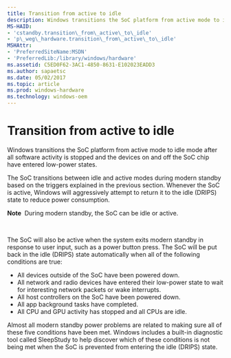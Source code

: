 ```yaml
---
title: Transition from active to idle
description: Windows transitions the SoC platform from active mode to idle mode after all software activity is stopped and the devices on and off the SoC chip have entered low-power states.
MS-HAID:
- 'cstandby.transition\_from\_active\_to\_idle'
- 'p\_weg\_hardware.transition\_from\_active\_to\_idle'
MSHAttr:
- 'PreferredSiteName:MSDN'
- 'PreferredLib:/library/windows/hardware'
ms.assetid: C5ED0F62-3AC1-4850-8631-E102023EADD3
ms.author: sapaetsc
ms.date: 05/02/2017
ms.topic: article
ms.prod: windows-hardware
ms.technology: windows-oem
---
```


# Transition from active to idle


Windows transitions the SoC platform from active mode to idle mode after all software activity is stopped and the devices on and off the SoC chip have entered low-power states.

The SoC transitions between idle and active modes during modern standby based on the triggers explained in the previous section. Whenever the SoC is active, Windows will aggressively attempt to return it to the idle (DRIPS) state to reduce power consumption.

**Note**  During modern standby, the SoC can be idle or active.

 

The SoC will also be active when the system exits modern standby in response to user input, such as a power button press. The SoC will be put back in the idle (DRIPS) state automatically when all of the following conditions are true:

-   All devices outside of the SoC have been powered down.
-   All network and radio devices have entered their low-power state to wait for interesting network packets or wake interrupts.
-   All host controllers on the SoC have been powered down.
-   All app background tasks have completed.
-   All CPU and GPU activity has stopped and all CPUs are idle.

Almost all modern standby power problems are related to making sure all of these five conditions have been met. Windows includes a built-in diagnostic tool called SleepStudy to help discover which of these conditions is not being met when the SoC is prevented from entering the idle (DRIPS) state.

 

 






